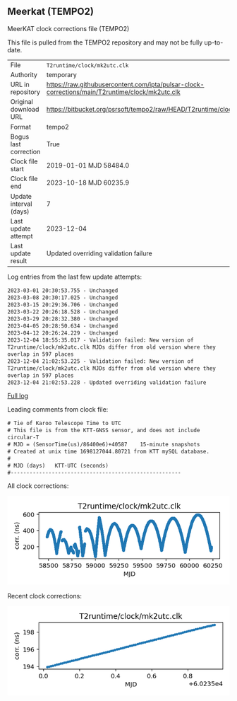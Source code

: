 
## Meerkat (TEMPO2)

MeerKAT clock corrections file (TEMPO2)

This file is pulled from the TEMPO2 repository and may not be fully
up-to-date.

|     |     |
|:--- |:--- |
| File | `T2runtime/clock/mk2utc.clk` |
| Authority | temporary |
| URL in repository | <https://raw.githubusercontent.com/ipta/pulsar-clock-corrections/main/T2runtime/clock/mk2utc.clk> |
| Original download URL | <https://bitbucket.org/psrsoft/tempo2/raw/HEAD/T2runtime/clock/mk2utc.clk> |
| Format | tempo2 |
| Bogus last correction | True |
| Clock file start | 2019-01-01 MJD 58484.0 |
| Clock file end | 2023-10-18 MJD 60235.9 |
| Update interval (days) | 7 |
| Last update attempt | 2023-12-04 |
| Last update result | Updated overriding validation failure |

Log entries from the last few update attempts:
```
2023-03-01 20:30:53.755 - Unchanged
2023-03-08 20:30:17.025 - Unchanged
2023-03-15 20:29:36.706 - Unchanged
2023-03-22 20:26:18.528 - Unchanged
2023-03-29 20:28:32.380 - Unchanged
2023-04-05 20:28:50.634 - Unchanged
2023-04-12 20:26:24.229 - Unchanged
2023-12-04 18:55:35.017 - Validation failed: New version of T2runtime/clock/mk2utc.clk MJDs differ from old version where they overlap in 597 places
2023-12-04 21:02:53.225 - Validation failed: New version of T2runtime/clock/mk2utc.clk MJDs differ from old version where they overlap in 597 places
2023-12-04 21:02:53.228 - Updated overriding validation failure
```
[Full log](https://raw.githubusercontent.com/ipta/pulsar-clock-corrections/main/log/T2runtime/clock/mk2utc.clk.log)

Leading comments from clock file:

    # Tie of Karoo Telescope Time to UTC
    # This file is from the KTT-GNSS sensor, and does not include circular-T
    # MJD = (SensorTime(us)/86400e6)+40587    15-minute snapshots
    # Created at unix time 1698127044.80721 from KTT mySQL database.
    #
    # MJD (days)   KTT-UTC (seconds)
    #------------------------------------------------------



All clock corrections:

![plot of all clock corrections](mk2utc.clk.png "All corrections")

Recent clock corrections:

![plot of recent clock corrections](mk2utc.clk.short.png "Recent corrections")

